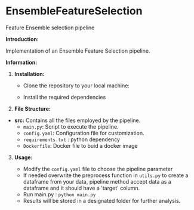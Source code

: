 # EnsembleFeatureSelection
Feature Ensemble selection pipeline

**Introduction:**

Implementation of an Ensemble Feature Selection pipeline.


**Information:**

1. **Installation:**

   - Clone the repository to your local machine:

   - Install the required dependencies


2. **File Structure:**

- **src:** Contains all the files employed by the pipeline.
  - `main.py`: Script to execute the pipeline.
  - `config.yaml`: Configuration file for customization.
  - `requirements.txt` : python dependency
  - `Dockerfile`: Docker file to buid a docker image

3. **Usage:**
   
   - Modify the `config.yaml` file to choose the pipeline parameter
   - If needed overwrite the preprocess function in `utils.py` to create a dataframe from your data, pipeline method accept data as a dataframe and it should have a 'target' column.
   - Run main.py : `python main.py`
   - Results will be stored in a designated folder for further analysis.

